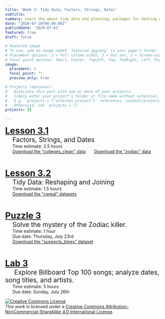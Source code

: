 ```yaml
---
title: 'Week 3: Tidy Data; Factors, Strings, Dates'
subtitle: ''
summary: Learn the about tidy data and pivoting; packages for dealing with special variable types.
date: "2020-07-20T00:00:00Z"
publishDate: '2020-07-01'
featured: true
draft: false

# Featured image
# To use, add an image named `featured.jpg/png` to your page's folder.
# Placement options: 1 = Full column width, 2 = Out-set, 3 = Screen-width
# Focal point options: Smart, Center, TopLeft, Top, TopRight, Left, Right, BottomLeft, Bottom, BottomRight
image:
  placement: 2
  focal_point: ""
  preview_only: true

# Projects (optional).
#   Associate this post with one or more of your projects.
#   Simply enter your project's folder or file name without extension.
#   E.g. `projects = ["internal-project"]` references `content/project/deep-learning/index.md`.
#   Otherwise, set `projects = []`.
projects: []

---
```



<p>
<div style="font-size:200%">
<i class="fas fa-chalkboard-teacher"></i> <a href = "/coursework/Factors_Strings_Dates.html"><b>Lesson 3.1</b> 
</a>
</div>
<div style="font-size:150%">
&nbsp; &nbsp;  Factors, Strings, and Dates</a>
</div>
&nbsp; &nbsp; &nbsp; Time estimate: 2.5 hours
<br>
&nbsp; &nbsp; &nbsp; <a href = "/coursework/colleges_clean.csv" download>Download the "colleges_clean" data</a>
&nbsp; &nbsp; &nbsp; <a href = "/coursework/zodiac.csv" download>Download the "zodiac" data</a>
</p>

<br>

<p>
<div style="font-size:200%">
<i class="fas fa-chalkboard-teacher"></i> <a href = "/coursework/Reshaping_Joining.html"><b>Lesson 3.2</b>
</a>
</div>
<div style="font-size:150%">
&nbsp; &nbsp;  Tidy Data: Reshaping and Joining
</div>
&nbsp; &nbsp; &nbsp; Time estimate: 1.5 hours
<br>
&nbsp; &nbsp; &nbsp; <a href = "/coursework/cereals.csv" download>Download the "cereal" datasets</a>
</p>

<br>

<p>
<div style="font-size:200%">
<i class="fas fa-puzzle-piece"></i> <a href = "/pas/PA_3-lubridate.html"><b>Puzzle 3</b> 
</a>
</div>
<div style="font-size:150%">
&nbsp; &nbsp;   
Solve the mystery of the Zodiac killer.
</div>
&nbsp; &nbsp; &nbsp;  Time estimate: 1 hour
<br>
&nbsp; &nbsp; &nbsp;  Due date: Thursday, July 23rd
<br>
&nbsp; &nbsp; &nbsp; <a href = "/pas/suspects_times.csv" download>Download the "suspects_times" dataset</a>
</p>

<br>

<p>
<div style="font-size:200%">
<i class="fas fa-laptop-code"></i> <a href = "/labs/Lab-3-stringr-Billboard.html"><b>Lab 3</b> 
</a>
</div>
<div style="font-size:150%">
&nbsp; &nbsp;&nbsp;  
Explore Billboard Top 100 songs; analyze dates, song titles, and artists.
</div>
&nbsp; &nbsp;  &nbsp; Time estimate: 5 hours
<br>
&nbsp; &nbsp; &nbsp; Due date: Sunday, July 26th
</p>

<a rel="license" href="http://creativecommons.org/licenses/by-nc-sa/4.0/"><img alt="Creative Commons License" style="border-width:0" src="https://i.creativecommons.org/l/by-nc-sa/4.0/88x31.png" /></a><br />This work is licensed under a <a rel="license" href="http://creativecommons.org/licenses/by-nc-sa/4.0/">Creative Commons Attribution-NonCommercial-ShareAlike 4.0 International License</a>.


